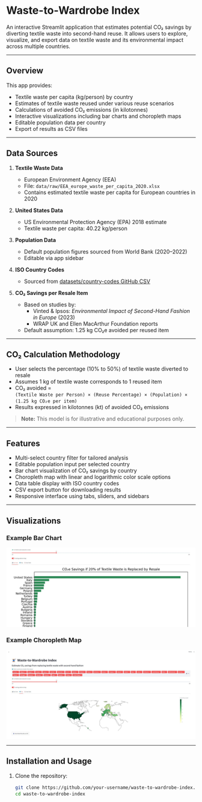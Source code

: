 # Waste-to-Wardrobe Index

An interactive Streamlit application that estimates potential CO₂ savings by diverting textile waste into second-hand reuse. It allows users to explore, visualize, and export data on textile waste and its environmental impact across multiple countries.

---

## Overview

This app provides:

- Textile waste per capita (kg/person) by country  
- Estimates of textile waste reused under various reuse scenarios  
- Calculations of avoided CO₂ emissions (in kilotonnes)  
- Interactive visualizations including bar charts and choropleth maps  
- Editable population data per country  
- Export of results as CSV files  

---

## Data Sources

1. **Textile Waste Data**  
   - European Environment Agency (EEA)  
   - File: `data/raw/EEA_europe_waste_per_capita_2020.xlsx`  
   - Contains estimated textile waste per capita for European countries in 2020

2. **United States Data**  
   - US Environmental Protection Agency (EPA) 2018 estimate  
   - Textile waste per capita: 40.22 kg/person  

3. **Population Data**  
   - Default population figures sourced from World Bank (2020–2022)  
   - Editable via app sidebar  

4. **ISO Country Codes**  
   - Sourced from [datasets/country-codes GitHub CSV](https://github.com/datasets/country-codes)  

5. **CO₂ Savings per Resale Item**  
   - Based on studies by:  
     - Vinted & Ipsos: *Environmental Impact of Second-Hand Fashion in Europe* (2023)  
     - WRAP UK and Ellen MacArthur Foundation reports  
   - Default assumption: 1.25 kg CO₂e avoided per reused item  

---

## CO₂ Calculation Methodology

- User selects the percentage (10% to 50%) of textile waste diverted to resale  
- Assumes 1 kg of textile waste corresponds to 1 reused item  
- CO₂ avoided =  
  `(Textile Waste per Person) × (Reuse Percentage) × (Population) × (1.25 kg CO₂e per item)`  
- Results expressed in kilotonnes (kt) of avoided CO₂ emissions  

> **Note:** This model is for illustrative and educational purposes only.

---

## Features

- Multi-select country filter for tailored analysis  
- Editable population input per selected country  
- Bar chart visualization of CO₂ savings by country  
- Choropleth map with linear and logarithmic color scale options  
- Data table display with ISO country codes  
- CSV export button for downloading results  
- Responsive interface using tabs, sliders, and sidebars  

---

## Visualizations

### Example Bar Chart  
![CO₂ Savings Bar Chart](images/Barchart_usa_included.jpg)


### Example Choropleth Map  
![Textile Waste Reuse Map](images/map_co2e_saved.jpg)

---

## Installation and Usage

1. Clone the repository:  
   ```bash
   git clone https://github.com/your-username/waste-to-wardrobe-index.git
   cd waste-to-wardrobe-index
